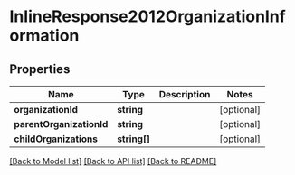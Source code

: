 # InlineResponse2012OrganizationInformation

## Properties
Name | Type | Description | Notes
------------ | ------------- | ------------- | -------------
**organizationId** | **string** |  | [optional] 
**parentOrganizationId** | **string** |  | [optional] 
**childOrganizations** | **string[]** |  | [optional] 

[[Back to Model list]](../README.md#documentation-for-models) [[Back to API list]](../README.md#documentation-for-api-endpoints) [[Back to README]](../README.md)


